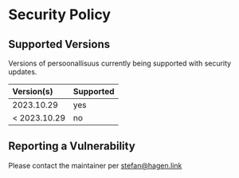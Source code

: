 # Security Policy

## Supported Versions

Versions of persoonallisuus currently being supported with security updates.

| Version(s)   | Supported |
|:-------------|:----------|
| 2023.10.29   | yes       |
| < 2023.10.29 | no        |

## Reporting a Vulnerability

Please contact the maintainer per stefan@hagen.link

